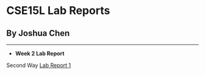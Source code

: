 # CSE15L Lab Reports
## By Joshua Chen
---

- **Week 2 Lab Report**

Second Way
[Lab Report 1](https://jchen257.github.io/cse15l-lab-reports/lab-report-1-week-2.html)
